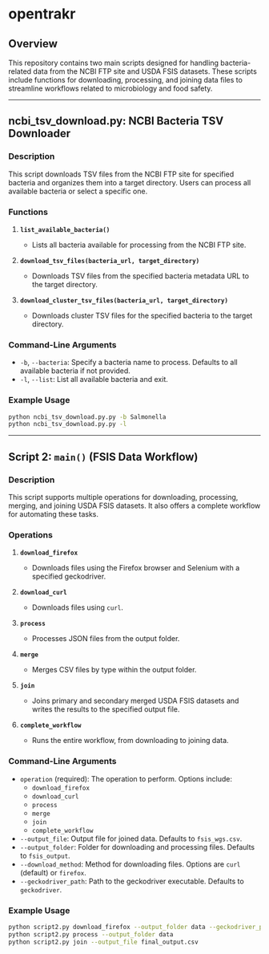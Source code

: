 # opentrakr

## Overview
This repository contains two main scripts designed for handling bacteria-related data from the NCBI FTP site and USDA FSIS datasets. These scripts include functions for downloading, processing, and joining data files to streamline workflows related to microbiology and food safety.

---

## ncbi_tsv_download.py: NCBI Bacteria TSV Downloader

### Description
This script downloads TSV files from the NCBI FTP site for specified bacteria and organizes them into a target directory. Users can process all available bacteria or select a specific one.

### Functions

1. **`list_available_bacteria()`**
   - Lists all bacteria available for processing from the NCBI FTP site.

2. **`download_tsv_files(bacteria_url, target_directory)`**
   - Downloads TSV files from the specified bacteria metadata URL to the target directory.

3. **`download_cluster_tsv_files(bacteria_url, target_directory)`**
   - Downloads cluster TSV files for the specified bacteria to the target directory.

### Command-Line Arguments
- `-b`, `--bacteria`: Specify a bacteria name to process. Defaults to all available bacteria if not provided.
- `-l`, `--list`: List all available bacteria and exit.

### Example Usage
```bash
python ncbi_tsv_download.py.py -b Salmonella
python ncbi_tsv_download.py.py -l
```

---

## Script 2: `main()` (FSIS Data Workflow)

### Description
This script supports multiple operations for downloading, processing, merging, and joining USDA FSIS datasets. It also offers a complete workflow for automating these tasks.

### Operations

1. **`download_firefox`**
   - Downloads files using the Firefox browser and Selenium with a specified geckodriver.

2. **`download_curl`**
   - Downloads files using `curl`.

3. **`process`**
   - Processes JSON files from the output folder.

4. **`merge`**
   - Merges CSV files by type within the output folder.

5. **`join`**
   - Joins primary and secondary merged USDA FSIS datasets and writes the results to the specified output file.

6. **`complete_workflow`**
   - Runs the entire workflow, from downloading to joining data.

### Command-Line Arguments
- `operation` (required): The operation to perform. Options include:
  - `download_firefox`
  - `download_curl`
  - `process`
  - `merge`
  - `join`
  - `complete_workflow`
- `--output_file`: Output file for joined data. Defaults to `fsis_wgs.csv`.
- `--output_folder`: Folder for downloading and processing files. Defaults to `fsis_output`.
- `--download_method`: Method for downloading files. Options are `curl` (default) or `firefox`.
- `--geckodriver_path`: Path to the geckodriver executable. Defaults to `geckodriver`.

### Example Usage
```bash
python script2.py download_firefox --output_folder data --geckodriver_path /path/to/geckodriver
python script2.py process --output_folder data
python script2.py join --output_file final_output.csv
```

